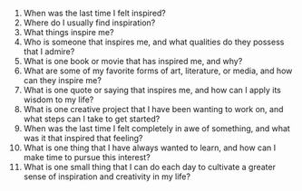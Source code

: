 1. When was the last time I felt inspired?
2. Where do I usually find inspiration?
3. What things inspire me?
4. Who is someone that inspires me, and what qualities do they possess that I admire?
5. What is one book or movie that has inspired me, and why?
6. What are some of my favorite forms of art, literature, or media, and how can they inspire me?
7. What is one quote or saying that inspires me, and how can I apply its wisdom to my life?
8. What is one creative project that I have been wanting to work on, and what steps can I take to get started?
9. When was the last time I felt completely in awe of something, and what was it that inspired that feeling?
10. What is one thing that I have always wanted to learn, and how can I make time to pursue this interest?
11. What is one small thing that I can do each day to cultivate a greater sense of inspiration and creativity in my life?